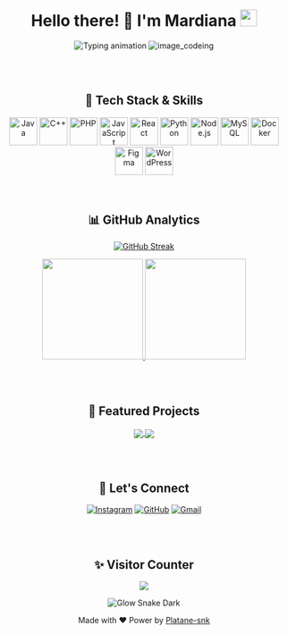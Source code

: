 <h1 align="center">Hello there! 👋 I'm Mardiana <img src="https://media.giphy.com/media/hvRJCLFzcasrR4ia7z/giphy.gif" width="30px"></h1>

<div align="center">
<img src="https://readme-typing-svg.demolab.com?font=Fira+Code&size=25&pause=1000&color=00C4FF&center=true&vCenter=true&width=435&lines=Coding+With+Coffee;Debugging+Like+a+Pro;Bugs+Are+Just+Features;Pushing+Code+Not+Panic" alt="Typing animation" />

  <img src="https://user-images.githubusercontent.com/74038190/212750155-3ceddfbd-19d3-40a3-87af-8d329c8323c4.gif" alt="image_codeing"/>
</div>

<br><br>

<h2 align="center">🚀 Tech Stack & Skills</h2>
<div align="center">

<div align="center"> 
  <img src="https://cdn-icons-png.flaticon.com/512/226/226777.png" height="50" alt="Java" title="Java"/>
  <img src="https://cdn-icons-png.flaticon.com/512/6132/6132222.png" height="50" alt="C++" title="C++"/>
  <img src="https://cdn-icons-png.flaticon.com/512/919/919830.png" height="50" alt="PHP" title="PHP"/>
  <img src="https://cdn-icons-png.flaticon.com/512/5968/5968292.png" height="50" alt="JavaScript" title="JavaScript"/>
  <img src="https://cdn-icons-png.flaticon.com/512/1126/1126012.png" height="50" alt="React" title="React"/>
  <img src="https://cdn-icons-png.flaticon.com/512/5968/5968350.png" height="50" alt="Python" title="Python"/>
  <img src="https://cdn-icons-png.flaticon.com/512/919/919825.png" height="50" alt="Node.js" title="Node.js"/>
  <img src="https://cdn-icons-png.flaticon.com/512/919/919836.png" height="50" alt="MySQL" title="MySQL"/>
  <img src="https://cdn-icons-png.flaticon.com/512/919/919853.png" height="50" alt="Docker" title="Docker"/>
  <img src="https://cdn-icons-png.flaticon.com/512/5968/5968705.png" height="50" alt="Figma" title="Figma"/>
  <img src="https://cdn-icons-png.flaticon.com/512/174/174881.png" height="50" alt="WordPress" title="WordPress"/>
</div>

</div>
<br><br>

<h2 align="center">📊 GitHub Analytics</h2>

<div align="center">

  [![GitHub Streak](https://streak-stats.demolab.com?user=mardiana36&theme=dark&background=0d1117&border=00C4FF&stroke=00C4FF&ring=00C4FF&fire=FF79C6&currStreakNum=FFFFFF&sideNums=FFFFFF&currStreakLabel=00C4FF&sideLabels=00C4FF&dates=8A8A8A)](https://git.io/streak-stats)
    
</div>

<div align="center">
  <a href="https://github.com/mardiana36">
    <img height="180em" src="https://github-readme-stats.vercel.app/api?username=mardiana36&show_icons=true&theme=radical&include_all_commits=true&count_private=true&bg_color=0d1117&title_color=00C4FF&icon_color=00C4FF&text_color=FFFFFF" />
    <img height="180em" src="https://github-readme-stats.vercel.app/api/top-langs/?username=mardiana36&layout=compact&langs_count=8&theme=radical&bg_color=0d1117&title_color=00C4FF&text_color=FFFFFF" />
  </a>
</div>

<br><br>

<h2 align="center">🌟 Featured Projects</h2>
<div align="center">
  <a href="https://mardiana36.github.io/FreeFlex.github.io">
    <img align="center" src="https://github-readme-stats.vercel.app/api/pin/?username=mardiana36&repo=FreeFlex.github.io&theme=radical&bg_color=0d1117&title_color=00C4FF" />
  </a>
  <a href="https://mardiana36.github.io/tracoid.github.io">
    <img align="center" src="https://github-readme-stats.vercel.app/api/pin/?username=mardiana36&repo=tracoid.github.io&theme=radical&bg_color=0d1117&title_color=00C4FF" />
  </a>
</div>

<br><br>

<h2 align="center">🤝 Let's Connect</h2>
<div align="center">
  
  [![Instagram](https://img.shields.io/badge/Instagram-%23E4405F.svg?style=for-the-badge&logo=Instagram&logoColor=white&animation=spin&labelColor=0d1117)](https://instagram.com/mardiana_036)
  [![GitHub](https://img.shields.io/badge/GitHub-100000?style=for-the-badge&logo=github&logoColor=white&animation=spin&labelColor=0d1117)](https://github.com/mardiana36)
  [![Gmail](https://img.shields.io/badge/Gmail-D14836?style=for-the-badge&logo=gmail&logoColor=white&animation=spin&labelColor=0d1117)](mailto:kelikimardiana@gmail.com)
  
</div>

<br><br>

<h2 align="center">✨ Visitor Counter</h2>
<div align="center">
  <img src="https://profile-counter.glitch.me/mardiana36/count.svg" />
</div>
  
<div align="center">
  
![Glow Snake Dark](https://mardiana36.github.io/mardiana36/glow-snake-dark.svg)

</div>
<p align="center">Made with ❤️ Power by <a href="https://github.com/Platane/snk">Platane-snk</a></p>

